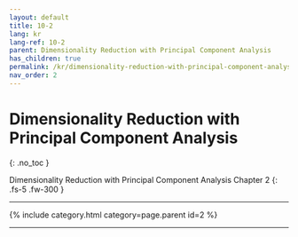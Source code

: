 ```yaml
---
layout: default
title: 10-2
lang: kr
lang-ref: 10-2
parent: Dimensionality Reduction with Principal Component Analysis
has_children: true
permalink: /kr/dimensionality-reduction-with-principal-component-analysis/10-2
nav_order: 2
---
```


# Dimensionality Reduction with Principal Component Analysis
{: .no_toc }


Dimensionality Reduction with Principal Component Analysis Chapter 2
{: .fs-5 .fw-300 }

---

{% include category.html category=page.parent id=2 %}

---

